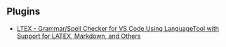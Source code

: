 ## Plugins

- [LTEX - Grammar/Spell Checker for VS Code Using LanguageTool with Support for LATEX, Markdown, and Others](https://valentjn.github.io/vscode-ltex/)
